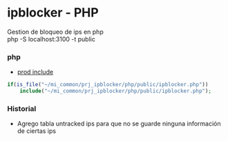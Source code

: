 # ipblocker - PHP
Gestion de bloqueo de ips en php  
php -S localhost:3100 -t public

### php
- [prod include](https://trello.com/c/5qbASalI/10-ipblocker)
```php
if(is_file("~/mi_common/prj_ipblocker/php/public/ipblocker.php"))
    include("~/mi_common/prj_ipblocker/php/public/ipblocker.php");
```

### Historial
- Agrego tabla untracked ips para que no se guarde ninguna información de ciertas ips